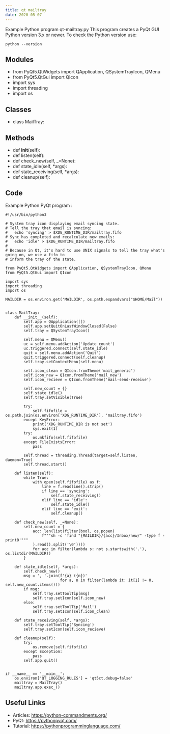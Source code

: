 ```yaml
---
title: qt mailtray
date: 2020-05-07
---
```

Example Python program qt-mailtray.py
This program creates a PyQt GUI
Python version 3.x or newer.
To check the Python version use:

    python --version

## Modules

* from PyQt5.QtWidgets import QApplication, QSystemTrayIcon, QMenu
* from PyQt5.QtGui import QIcon
* import sys
* import threading
* import os

## Classes

* class MailTray:

## Methods

* def __init__(self):
* def listen(self):
* def check_new(self, _=None):
* def state_idle(self, *args):
* def state_receiving(self, *args):
* def cleanup(self):

## Code

Example Python PyQt program :

    #!/usr/bin/python3
    
    # System tray icon displaying email syncing state.
    # Tell the tray that email is syncing:
    #   echo 'syncing' > $XDG_RUNTIME_DIR/mailtray.fifo
    # Sync has completed and recalculate new emails:
    #   echo 'idle' > $XDG_RUNTIME_DIR/mailtray.fifo
    #
    # Because in Qt, it's hard to use UNIX signals to tell the tray what's going on, we use a fifo to
    # inform the tray of the state.
    
    from PyQt5.QtWidgets import QApplication, QSystemTrayIcon, QMenu
    from PyQt5.QtGui import QIcon
    
    import sys
    import threading
    import os
    
    MAILDIR = os.environ.get('MAILDIR', os.path.expandvars("$HOME/Mail"))
    
    
    class MailTray:
        def __init__(self):
            self.app = QApplication([])
            self.app.setQuitOnLastWindowClosed(False)
            self.tray = QSystemTrayIcon()
    
            self.menu = QMenu()
            uc = self.menu.addAction('Update count')
            uc.triggered.connect(self.state_idle)
            quit = self.menu.addAction('Quit')
            quit.triggered.connect(self.cleanup)
            self.tray.setContextMenu(self.menu)
    
            self.icon_clean = QIcon.fromTheme('mail_generic')
            self.icon_new = QIcon.fromTheme('mail_new')
            self.icon_recieve = QIcon.fromTheme('mail-send-receive')
    
            self.new_count = {}
            self.state_idle()
            self.tray.setVisible(True)
    
            try:
                self.fifofile = os.path.join(os.environ['XDG_RUNTIME_DIR'], 'mailtray.fifo')
            except KeyError:
                print('XDG_RUNTIME_DIR is not set')
                sys.exit(1)
            try:
                os.mkfifo(self.fifofile)
            except FileExistsError:
                pass
    
            self.thread = threading.Thread(target=self.listen, daemon=True)
            self.thread.start()
    
        def listen(self):
            while True:
                with open(self.fifofile) as f:
                    line = f.readline().strip()
                    if line == 'syncing':
                        self.state_receiving()
                    elif line == 'idle':
                        self.state_idle()
                    elif line == 'exit':
                        self.cleanup()
    
        def check_new(self, _=None):
            self.new_count = {
                acc: len(list(filter(bool, os.popen(
                    f"""sh -c 'find "{MAILDIR}/{acc}/Inbox/new/" -type f -print0'"""
                ).read().split('\0'))))
                for acc in filter(lambda s: not s.startswith('.'), os.listdir(MAILDIR))
            }
    
        def state_idle(self, *args):
            self.check_new()
            msg = ', '.join(f'{a} ({n})'
                            for a, n in filter(lambda it: it[1] != 0, self.new_count.items()))
            if msg:
                self.tray.setToolTip(msg)
                self.tray.setIcon(self.icon_new)
            else:
                self.tray.setToolTip('Mail')
                self.tray.setIcon(self.icon_clean)
    
        def state_receiving(self, *args):
            self.tray.setToolTip('Syncing')
            self.tray.setIcon(self.icon_recieve)
    
        def cleanup(self):
            try:
                os.remove(self.fifofile)
            except Exception:
                pass
            self.app.quit()
    
    
    if __name__ == '__main__':
        os.environ['QT_LOGGING_RULES'] = 'qt5ct.debug=false'
        mailtray = MailTray()
        mailtray.app.exec_()
    

## Useful Links

- Articles: https://python-commandments.org/
- PyQt: https://pythonpyqt.com/
- Tutorial: https://pythonprogramminglanguage.com/
